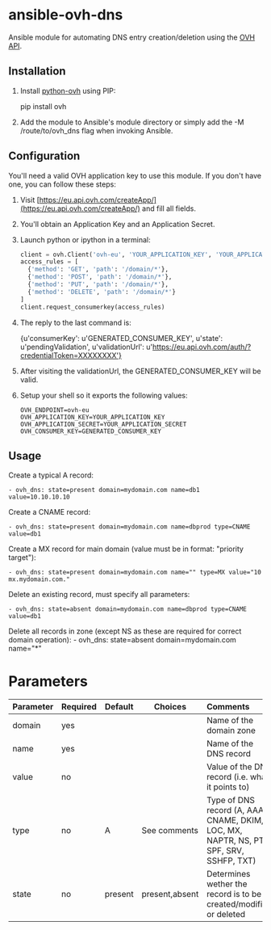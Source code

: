 # ansible-ovh-dns

Ansible module for automating DNS entry creation/deletion using the [OVH API](https://eu.api.ovh.com/).

## Installation

1. Install [python-ovh](https://pypi.python.org/pypi/ovh) using PIP:

    pip install ovh

2. Add the module to Ansible's module directory or simply add the -M /route/to/ovh_dns flag when invoking Ansible.

## Configuration

You'll need a valid OVH application key to use this module. If you don't have one, you can follow these steps:

1. Visit [https://eu.api.ovh.com/createApp/](https://eu.api.ovh.com/createApp/) and fill all fields.
2. You'll obtain an Application Key and an Application Secret.
3. Launch python or ipython in a terminal:

    ```python
    client = ovh.Client('ovh-eu', 'YOUR_APPLICATION_KEY', 'YOUR_APPLICATION_SECRET')
    access_rules = [
      {'method': 'GET', 'path': '/domain/*'},
      {'method': 'POST', 'path': '/domain/*'},
      {'method': 'PUT', 'path': '/domain/*'},
      {'method': 'DELETE', 'path': '/domain/*'}
    ]
    client.request_consumerkey(access_rules)
    ```
4. The reply to the last command is:

    {u'consumerKey': u'GENERATED_CONSUMER_KEY',
    u'state': u'pendingValidation',
    u'validationUrl': u'https://eu.api.ovh.com/auth/?credentialToken=XXXXXXXX'}

5. After visiting the validationUrl, the GENERATED_CONSUMER_KEY will be valid.
5. Setup your shell so it exports the following values:

    ```
    OVH_ENDPOINT=ovh-eu
    OVH_APPLICATION_KEY=YOUR_APPLICATION_KEY
    OVH_APPLICATION_SECRET=YOUR_APPLICATION_SECRET
    OVH_CONSUMER_KEY=GENERATED_CONSUMER_KEY
    ```

## Usage

Create a typical A record:

    - ovh_dns: state=present domain=mydomain.com name=db1 value=10.10.10.10

Create a CNAME record:

    - ovh_dns: state=present domain=mydomain.com name=dbprod type=CNAME value=db1

Create a MX record for main domain (value must be in format: "priority target"):

    - ovh_dns: state=present domain=mydomain.com name="" type=MX value="10 mx.mydomain.com."

Delete an existing record, must specify all parameters:

    - ovh_dns: state=absent domain=mydomain.com name=dbprod type=CNAME value=db1

Delete all records in zone (except NS as these are required for correct domain operation):
    - ovh_dns: state=absent domain=mydomain.com name="*"

# Parameters

Parameter | Required | Default | Choices        | Comments
:---------|----------|---------|----------------|:-----------------------
domain    | yes      |         |                | Name of the domain zone
name      | yes      |         |                | Name of the DNS record
value     | no       |         |                | Value of the DNS record (i.e. what it points to)
type      | no       | A       | See comments   | Type of DNS record (A, AAAA, CNAME, DKIM, LOC, MX, NAPTR, NS, PTR, SPF, SRV, SSHFP, TXT)
state     | no       | present | present,absent | Determines wether the record is to be created/modified or deleted
